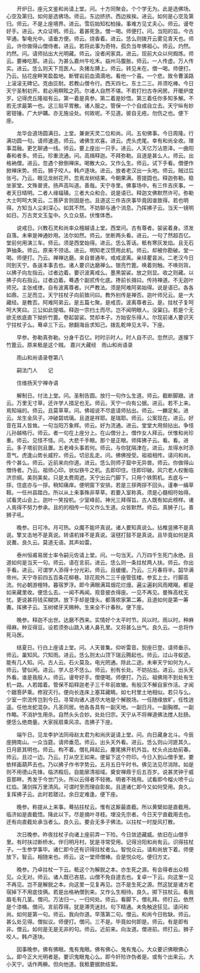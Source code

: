 <!-- { "loadSidebar": true } -->
　　开炉日。座元文鉴和尚请上堂。问。十方同聚会。个个学无为。此是选佛场。心空及第归。如何是选佛场。师云。东边挤挤。西边挨挨。进云。如何是心空及第归。师云。不是上座境界。进云。雪后始知松柏操。事难方见丈夫心。师云。谩夸好手。进云。大众证明。师云。着甚死急。僧一喝。师便打。问。当阳的旨。今古罕通。掣电光中。请垂方便。师云。烧香着。进云。恁么则拨开云雾见青天也。师云。许你做得山僧侍者。进云。若将此事为奇特。孤负当年佛祖心。师云。灼然。灼然。问。请师拈出大光明藏。师云。没者闲家具。进云。现前大众以何煆炼。师云。要棒吃那。进云。为甚么嘉州牛吃禾。益州马腹胀。师云。一人传虚。万人传实。进云。恁么则天下觅医人。灸猪左膊上。师云。转见未在。僧一喝。师便打。乃云。拈花座畔笑盈盈地。断臂岩前血滴滴地。看他一个喜。一个悲。致令曹溪路上滚滚无碑记。克由叵耐。若教山僧令行。西天四七。东土二三。并须吃棒。今日天宁圣制初开。若必用瞑眩之药。尔诸人自然不堪。不若打扫古寺闲房。开暖炉度岁。记得虎丘隆祖有云。第一着是真参。第二着是妙悟。第三着任你多知多解。不若无求最第一也。这三贴平胃散。诸人服之。管保一个个自成自立去。天宁纵有妙密钳锤。广大炉韝。亦无施设处。何故呢。不见道。彼自无疮。勿伤之也。便下座。

　　龙华会道场圆满日。上堂。兼谢天灵二位和尚。问。五旬佛事。今日周隆。行满功圆一句。请师速道。师云。诸佛生欢喜。进云。虎头虎尾。幸有和尚全收。理事混融。更乞聊通一线。师云。要上座出一只手。进云。人天亿万沾恩泽。一曲阳春和者多。师云。珍重流通。问。高揖释迦。不拜弥勒。且道是甚么人。师云。出格衲僧。进云。忽遇个掀倒禅床。喝散大众。又作么生。师云。试下手看。僧便作掀禅床势。师云。狮子咬人。韩卢逐块。进云。放者老汉出一头地。师云。贼过后张弓。乃云。眼见龙树花开。忽焉龙树结果。今朝果满。菩提圆也。释迦弥勒。稳坐家堂。文殊普贤。扬声高叫道。善哉。天宁寺里。佛事场中。有三件吉庆事。一者天日晴明。二者人缘辐辏。三者大众和合。说是语已。释迦文佛默然许可。弥勒大士呵呵大笑云。二菩萨言则固是也。且道这三件吉庆事毕竟因谁致得。若也明得。方知当人尘刹深心。如其不然。不妨聊与通个消息。乃挥拂子云。当天一镜明如日。万古灵文玉玺中。久立众慈。伏惟体悉。

　　说戒日。兴教石灵和尚率众檀越请上堂。西堂问。古有尊者。袈裟着身。须发自落。未审是神通妙用。法尔如然。师云。坐断两头看。进云。一句了然超百亿。堂前何用演三车。师云。须是西堂始得。进云。恁么答话。秪有寒灰发焰。且无石笋抽条。师云。原来不领话。进云。明知老汉惯用此机。师云。却被你勘破。堂一喝。师便打。乃云。禅禅达磨。来自普通年。戒戒波离。亲续瞿昙派。二老汉今日同到天宁。各逞本事去也。诸人要识达磨禅么。银亮竹篦。唤着则触。不唤则背。以拂子向左指云。过者边着。要识波离戒么。墨黑袈裟。放之则显。收之则藏。以拂子向右指云。过者边着。蓦遇个副贰传化底。搀前长揖曰。传持禅道。不无迦叶师兄。主张戒律。自有波离尊者。兴严教法。须是阿难阿弟始得。说是语已。各各如鼎。三足而立。天宁拄杖子向前致问曰。教外别传是禅否。迦叶师兄云。是一大藏经。是教否。阿难阿弟云。是五篇七聚。是戒否。波离尊者云。是。拄杖子复呵呵大笑曰。三公如此提唱。释迦一宗扫土而尽。岂不闻明眼人。没窠臼。若是个无欲无依底直下拗折竹篦。卷起袈裟。焚却本子。方始安乐得人。尔现前诸人要识天宁拄杖子么。蓦卓三下云。掀翻海岳求知己。拨乱乾坤见太平。下座。

　　早参。弥勒真弥勒。分身千百亿。时时示时人。时人自不识。忽然识。遂撺下竹篦云。原来秪是这个贼。
嘉兴大藏经　雨山和尚语录


　　雨山和尚语录卷第八

　　嗣法门人　　记

　　住维扬天宁禅寺语

　　解制日。付法上堂。问。圣制告圆。放行一句作么生道。师云。截断脚跟。进云。万里无寸草。还许学人措足也无。师云。天宁一向有公据。进云。若不上来。焉知端的。师云。且莫草草。问。佛祖说不尽底请师拈出。师云。一麟足矣。进云。龙生金凤子。冲破碧琉璃。且道是祥耶。是瑞耶。师云。公案现在。进云。好音在耳人皆耸。一句当阳万象辉。师云。好为流通。进云。堂堂大用频拈出。争怪儿孙越格行。师云。者一句在上座分上。在山僧分上。僧作女人拜云。伏惟和尚珍重。师云。见怪不怪。问。大悲千手眼。那个是正眼。师挥拂子云。看。看。进云。多子塔前则且置。五老峰头事若何。师云。与你犹隔津在。进云。龙得水时添意气。虎逢山势长威狞。师云。切忌乱走。问。佛佛授受。祖祖相传。请问和尚。传个甚么。师云。近前来向你道。进云。恁么则师子窟中无异兽。师云。你做得山僧侍者。乃云。祖师心印。状似铁牛之机。去即印住。住即印破。风穴老人权衡临济宗纲。美则美矣。只是太费周遮。天宁出云门脚下。只用个铁鹘机。去底与一拶。住底亦与一拶。稍知痛痒。便明窗下安排。若是三拶两拶不回头。谨奉一緉草鞋。一任州县踏白。所以从上来事殊非草草。若要入室称真。须是心髓相符始得。试看灵山会上。迦叶一笑投机。少室峰前。神光三拜得旨。古人既有如此榜样。诸人焉得不努力参承。且的的相传一句又作么生道。众皆默然。师云。真狮子儿。善狮子吼。

　　晚参。日可冷。月可热。众魔不能坏真说。诸人要知真说么。拈椎竖拂不是真说。擎叉击地不是真说。转语机锋不是真说。滚毬打鼓不是真说。且毕竟如何是真说聻。良久云。莫道无语。其声如雷。

　　泰州恒甫易居士率令嗣元佐请上堂。问。一句当天。八万四千生死门永绝。且道如何是当天一句。师云。语在言前。进云。恁么则一条拄杖两人扶。师云。你出手看。进云。可谓学人添得十分光彩。师云。且缓缓。乃云。三月春将半。韶华满帝州。天宁寺前四五百条花柳巷。琼花观外二三千座管弦楼。参玄上士。行脚高流。何必朝游檀特。暮宿罗浮。即今满眼满耳烟花烂熳。遍尘遍刹风雨飕飗。都是如来藏里收。便恁么去。一闻不再闻。观音披衣得座。一见不再见。曼殊高枕无忧。更说甚将钱买糊饼。放下手却是馒头。都落侬家第二筹。且道如何是第一筹聻。挥拂子云。玉树槎牙天赐种。生来全不计春秋。便下座。

　　晚参。释迦不出世。达磨不西来。实情好个太平时节。风以时。雨以时。种麻得麻。种豆得豆。设若须弥山跳入诸人鼻孔里。又将甚么出气。良久云。一总将作死马医。

　　结夏日。行白上座请上堂。问。人天普集。仰听雷音。猊座已登。请师垂示。师云。巢知风。穴知雨。进云。恁么则太山顶下瑞云腾起也。师云。过山寻蚁迹。能有几人知。问。古人云。石火莫及。电光罔通。除此二途。未审天宁如何为人。师云。譬似闲。进云。学人总不恁么。师云。别有长处。不妨拈出。进云。出头天外看。谁是我般人。师云。谩夸好手。僧便喝。师便打。乃云。祖佛用不到处有生机一路。人若踏着。管保不蹈释迦老子三千年前故辙。有般汉不解自家作活。才闻个踞菩萨乘。修寂灭行。便向长连床上塞耳藏睛。如七村里土地相似。若只与么。少室一宗流传岂到今日。寻常向诸人道尽大地是个解脱场。一任随缘放旷。任性逍遥。任他龙蛇混杂。凡圣同居。他各各具有一副天地。一副日月。一副胸襟。一副作略。不消护生用杀。自然头头合妙。处处归宗。天宁从不将禅道佛法搅人肚肠。便恁么绝商量。大家摇扇乘风凉。击拂子下座。

　　端午日。见龙李护法同母赵太君为和尚庆诞请上堂。问。向日藏身北斗。今辰座拥南山。一众当筵。请师垂范。师云。出头天外看。进云。恁么则山河匪其久。日月匪其明也。师云。构不着。僧礼拜起云。麈尾拂开机外旨。杖头点出劫前春。师云。且过一边。乃云。打从空王如来。便留下这个符印。今日入到山僧手里。要依样画葫芦去也。乃以拂子作书字势云。五月五日午时书。佛见法见尽消除。如是则不用德山先锋。临济殿后。自能廓清祖域。奠安禅鼎于后五百岁。说甚灵钟于威音那畔。秀发于今世门头。所以云得者不轻微。明者不贱用。试看即今榴火喷千山红焰。蒲剑挥万里清风。可谓时至而理自彰矣。且道诸仁即今又如何受用。良久。复挥拂子云。此时若蹉过。余日定难逢。便下座。

　　晚参。称提从上来事。蓦拈拄杖云。惟有这厮最直截。所以黄檗如是直截用。临济如是直截悟。降此以下。尽是摘叶寻枝。埋没先宗者。今日天宁直截用去也。还有向直截处承当者么。良久云。要会无多子佛法。以拄杖一时旋风打散。

　　次日晚参。昨夜拄杖子向诸上座前弄一下险。今日敛迹藏威。依旧在山僧手里。有时扶过断桥水。伴归明月村。犹是寻常受用。记得汾阳和尚有云。识得拄杖子。一生参学事毕。诸仁即今还有识得拄杖者么。智悦众云。请和尚放下着。师便放下。智云。相随来也。师云。这一堂师僧棒。合是悦众吃。便归方丈。

　　晚参。乃卓拄杖一下云。秪这个为解脱之本。亦生死之源。有会得者出众相见。众无对。师云。诸人既已吝慈。山僧不免自道去也。复卓一下云。向这里一见不再见。岂不是解脱之本。向这里一见复再见。岂不是生死之源。然这犹是诸方老宿掉下不用底伎俩。若是出格衲僧到来。又作么生相待。良久。掷下拄杖云。看我眉毛有几茎。僧问。万法归一。一归何处。师云。看脚下。僧礼拜。师打云。依然是个漆桶。僧问。言前荐得。犹是滞壳迷封。句下精通。未免触途狂见。请问和尚。如何是第一句。师云。我向你道。早落第二句。僧云。和尚今日败缺。师云。甚么处见得。僧拟议。师便打。僧问。三不是。毕竟如何即是。师云。有是即有非。僧云。如何是无是无非的句。师云。近前来。向汝道。僧进前。师打云。狮子咬人。韩卢逐块。

　　因事晚参。佛有佛眼。鬼有鬼眼。佛有佛心。鬼有鬼心。大众要识佛眼佛心么。即今正大光明者是。要识鬼眼鬼心么。即今奸险诈伪者是。或有个出来云。大小天宁。话作两橛。但向他道。我秪要据款结案。

